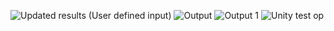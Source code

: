 ![Updated results (User defined input)](https://user-images.githubusercontent.com/55955612/132324219-9288a6d0-1690-4bfb-8c6b-d06d92d55fd6.png)
![Output](https://user-images.githubusercontent.com/55955612/132324224-fc42fbd4-8a82-4190-9f83-c3cf17e60404.png)
![Output 1](https://user-images.githubusercontent.com/55955612/132324230-c6ec7bc5-ed03-474c-a0bc-01722352a0de.png)
![Unity test op](https://user-images.githubusercontent.com/55955612/132324271-e613649d-03d8-4b9a-a05d-d3a985c0e4d5.png)
